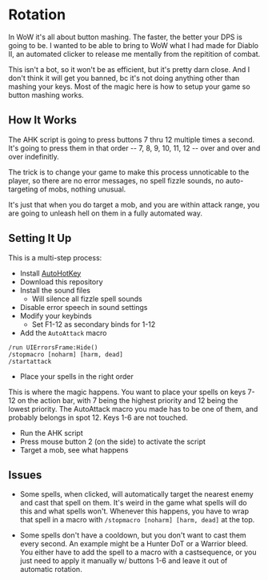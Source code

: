 # Rotation

In WoW it's all about button mashing.  The faster, the better your DPS is going to be.  I wanted to be able to bring to WoW what I had made for Diablo II, an automated clicker to release me mentally from the repitition of combat.

This isn't a bot, so it won't be as efficient, but it's pretty darn close.  And I don't think it will get you banned, bc it's not doing anything other than mashing your keys.  Most of the magic here is how to setup your game so button mashing works.

## How It Works

The AHK script is going to press buttons 7 thru 12 multiple times a second.  It's going to press them in that order -- 7, 8, 9, 10, 11, 12 -- over and over and over indefinitly.

The trick is to change your game to make this process unnoticable to the player, so there are no error messages, no spell fizzle sounds, no auto-targeting of mobs, nothing unusual.

It's just that when you do target a mob, and you are within attack range, you are going to unleash hell on them in a fully automated way.

## Setting It Up

This is a multi-step process:

- Install [AutoHotKey](http://autohotkey.com/)
- Download this repository
- Install the sound files
	- Will silence all fizzle spell sounds
- Disable error speech in sound settings
- Modify your keybinds
	- Set F1-12 as secondary binds for 1-12
- Add the ``AutoAttack`` macro

```
/run UIErrorsFrame:Hide()
/stopmacro [noharm] [harm, dead]
/startattack
```

- Place your spells in the right order

This is where the magic happens.  You want to place your spells on keys 7-12 on the action bar, with 7 being the highest priority and 12 being the lowest priority.  The AutoAttack macro you made has to be one of them, and probably belongs in spot 12.  Keys 1-6 are not touched.

- Run the AHK script
- Press mouse button 2 (on the side) to activate the script
- Target a mob, see what happens

## Issues

- Some spells, when clicked, will automatically target the nearest enemy and cast that spell on them.  It's weird in the game what spells will do this and what spells won't.  Whenever this happens, you have to wrap that spell in a macro with ``/stopmacro [noharm] [harm, dead]`` at the top.

- Some spells don't have a cooldown, but you don't want to cast them every second.  An example might be a Hunter DoT or a Warrior bleed.  You either have to add the spell to a macro with a castsequence, or you just need to apply it manually w/ buttons 1-6 and leave it out of automatic rotation.